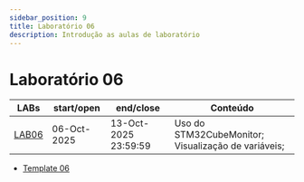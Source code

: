 ```yaml
---
sidebar_position: 9
title: Laboratório 06
description: Introdução as aulas de laboratório
---
```


# Laboratório 06

| LABs                 | start/open  | end/close            | Conteúdo                                            |
| -------------------- | ----------- | -------------------- | --------------------------------------------------- |
| [LAB06](/labs/lab06) | 06-Oct-2025 | 13-Oct-2025 23:59:59 | Uso do STM32CubeMonitor; Visualização de variáveis; |

- [Template 06](https://github.com/ELT73A-LAB-TPL/LAB06)
